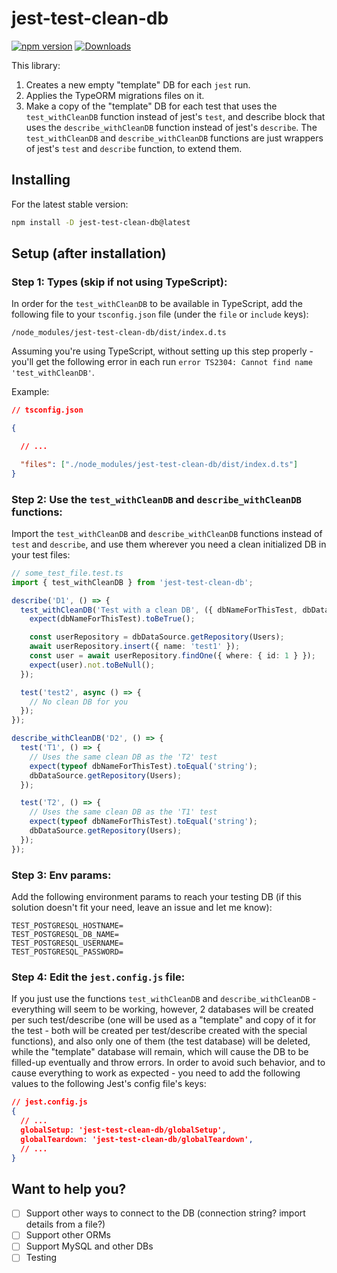 <!-- spell-checker:ignore typeof -->
# jest-test-clean-db

[![npm version](https://badge.fury.io/js/jest-test-clean-db.svg)](https://badge.fury.io/js/jest-test-clean-db)
[![Downloads](https://img.shields.io/npm/dm/jest-test-clean-db.svg)](https://www.npmjs.com/package/jest-test-clean-db)

This library:
1. Creates a new empty "template" DB for each `jest` run.
2. Applies the TypeORM migrations files on it.
3. Make a copy of the "template" DB for each test that uses the `test_withCleanDB` function instead of jest's `test`, and describe block that uses the `describe_withCleanDB` function instead of jest's `describe`.
The `test_withCleanDB` and `describe_withCleanDB` functions are just wrappers of jest's `test` and `describe` function, to extend them.

## Installing

For the latest stable version:

```bash
npm install -D jest-test-clean-db@latest
```

## Setup (after installation)

### Step 1: **Types** (skip if not using TypeScript):

In order for the `test_withCleanDB` to be available in TypeScript, add the following file to your `tsconfig.json` file (under the `file` or `include` keys):
```
/node_modules/jest-test-clean-db/dist/index.d.ts
```
Assuming you're using TypeScript, without setting up this step properly - you'll get the following error in each run `error TS2304: Cannot find name 'test_withCleanDB'`.

Example:
```json
// tsconfig.json

{

  // ...

  "files": ["./node_modules/jest-test-clean-db/dist/index.d.ts"]
}
```

### Step 2: **Use the `test_withCleanDB` and `describe_withCleanDB` functions**:
Import the `test_withCleanDB` and `describe_withCleanDB` functions instead of `test` and `describe`, and use them wherever you need a clean initialized DB in your test files:

```typescript
// some_test_file.test.ts
import { test_withCleanDB } from 'jest-test-clean-db';

describe('D1', () => {
  test_withCleanDB('Test with a clean DB', ({ dbNameForThisTest, dbDataSource }) => {
    expect(dbNameForThisTest).toBeTrue();

    const userRepository = dbDataSource.getRepository(Users);
    await userRepository.insert({ name: 'test1' });
    const user = await userRepository.findOne({ where: { id: 1 } });
    expect(user).not.toBeNull();
  });

  test('test2', async () => {
    // No clean DB for you
  });
});

describe_withCleanDB('D2', () => {
  test('T1', () => {
    // Uses the same clean DB as the 'T2' test
    expect(typeof dbNameForThisTest).toEqual('string');
    dbDataSource.getRepository(Users);
  });

  test('T2', () => {
    // Uses the same clean DB as the 'T1' test
    expect(typeof dbNameForThisTest).toEqual('string');
    dbDataSource.getRepository(Users);
  });
});
```

### Step 3: **Env params**:
Add the following environment params to reach your testing DB (if this solution doesn't fit your need, leave an issue and let me know):

```JS
TEST_POSTGRESQL_HOSTNAME=
TEST_POSTGRESQL_DB_NAME=
TEST_POSTGRESQL_USERNAME=
TEST_POSTGRESQL_PASSWORD=
```

### Step 4: **Edit the `jest.config.js` file**:
If you just use the functions `test_withCleanDB` and `describe_withCleanDB` - everything will seem to be working, however, 2 databases will be created per such test/describe (one will be used as a "template" and copy of it for the test - both will be created per test/describe created with the special functions), and also only one of them (the test database) will be deleted, while the "template" database will remain, which will cause the DB to be filled-up eventually and throw errors.
In order to avoid such behavior, and to cause everything to work as expected - you need to add the following values to the following Jest's config file's keys:
```json
// jest.config.js
{
  // ...
  globalSetup: 'jest-test-clean-db/globalSetup',
  globalTeardown: 'jest-test-clean-db/globalTeardown',
  // ...
}
```

## Want to help you?
- [ ] Support other ways to connect to the DB (connection string? import details from a file?)
- [ ] Support other ORMs
- [ ] Support MySQL and other DBs
- [ ] Testing
